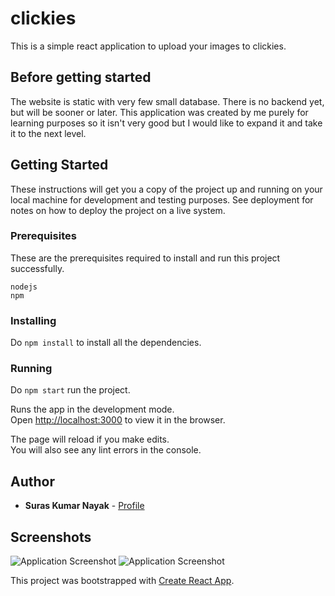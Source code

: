 # clickies

This is a simple react application to upload your images to clickies.

## Before getting started

The website is static with very few small database. There is no backend yet, but will be sooner or later. This application was created by me purely for learning purposes so it isn't very good but I would like to expand it and take it to the next level.

## Getting Started

These instructions will get you a copy of the project up and running on your local machine for development and testing purposes. See deployment for notes on how to deploy the project on a live system.

### Prerequisites

These are the prerequisites required to install and run this project successfully.

```
nodejs
npm
```

### Installing

Do `npm install` to install all the dependencies.

### Running

Do `npm start` run the project.

Runs the app in the development mode.<br>
Open [http://localhost:3000](http://localhost:3000) to view it in the browser.

The page will reload if you make edits.<br>
You will also see any lint errors in the console.

## Author

* **Suras Kumar Nayak** - [Profile](https://github.com/surasnayak)

## Screenshots

![Application Screenshot](/src/resources/screenshots/sc1.png)
![Application Screenshot](/src/resources/screenshots/sc2.png)


This project was bootstrapped with [Create React App](https://github.com/facebook/create-react-app).


